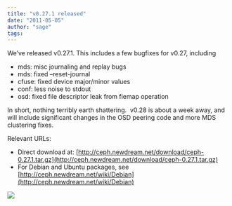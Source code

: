 ```yaml
---
title: "v0.27.1 released"
date: "2011-05-05"
author: "sage"
tags: 
---
```


We’ve released v0.27.1. This includes a few bugfixes for v0.27, including

- mds: misc journaling and replay bugs
- mds: fixed –reset-journal
- cfuse: fixed device major/minor values
- conf: less noise to stdout
- osd: fixed file descriptor leak from fiemap operation

In short, nothing terribly earth shattering.  v0.28 is about a week away, and will include significant changes in the OSD peering code and more MDS clustering fixes.

Relevant URLs:

- Direct download at: [http://ceph.newdream.net/download/ceph-0.27.1.tar.gz](http://ceph.newdream.net/download/ceph-0.27.1.tar.gz)
- For Debian and Ubuntu packages, see [http://ceph.newdream.net/wiki/Debian](http://ceph.newdream.net/wiki/Debian)

![](http://track.hubspot.com/__ptq.gif?a=268973&k=14&bu=http://ceph.com&r=http://ceph.com/releases/v0-27-1-released/&bvt=rss&p=wordpress)
